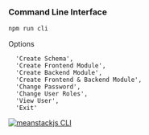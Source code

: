 ### Command Line Interface


```bash
npm run cli
```
Options
```
  'Create Schema',
  'Create Frontend Module',
  'Create Backend Module',
  'Create Frontend & Backend Module',
  'Change Password',
  'Change User Roles',
  'View User',
  'Exit'
```

[![meanstackjs CLI](http://meanstackjs.com/images/CLI.png)](http://meanstackjs.com/)

